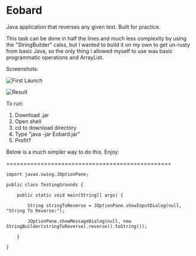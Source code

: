 # Eobard
Java application that reverses any given text. Built for practice.

This task can be done in half the lines and much less complexity by using the "StringBuilder" calss, but I wanted to build it on my own to get un-rusty from basic Java, so the only thing I allowed myself to use was basic programmatic operations and ArrayList.

Screenshots:

![First Launch](i.imgur.com/aGiGjwJ.png)

![Result](i.imgur.com/aG123cc.png)

To run:

1. Download .jar
2. Open shell
3. cd to download directory
4. Type "java -jar Eobard.jar"
5. Profit?


Below is a much simpler way to do this. Enjoy: 

================================================

	import javax.swing.JOptionPane;

	public class TestingGrounds {

		public static void main(String[] args) {

			String stringToReverse = JOptionPane.showInputDialog(null, "String To Reverse:");

			JOptionPane.showMessageDialog(null, new StringBuilder(stringToReverse).reverse().toString());

		}

	}
